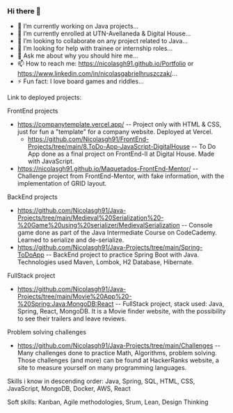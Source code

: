 ### Hi there 👋


- 🔭 I’m currently working on Java projects...
- 🌱 I’m currently enrolled at UTN-Avellaneda & Digital House...
- 👯 I’m looking to collaborate on any project related to Java...
- 🤔 I’m looking for help with trainee or internship roles...
- 💬 Ask me about why you should hire me...
- 📫 How to reach me: https://nicolasgh91.github.io/Portfolio or    https://www.linkedin.com/in/nicolasgabrielhruszczak/...
- ⚡ Fun fact: I love board games and riddles...

Link to deployed projects: 

FrontEnd projects

  - https://companytemplate.vercel.app/ -- Project only with HTML & CSS, just for fun a "template" for a company website. Deployed at Vercel.
    - https://github.com/Nicolasgh91/FrontEnd-Projects/tree/main/8.ToDo-App-JavaScript-DigitalHouse -- To Do App done as a final project on FrontEnd-II at Digital House. Made with JavaScript.
  - https://nicolasgh91.github.io/Maquetados-FrontEnd-Mentor/ -- Challenge project from FrontEnd-Mentor, with fake information, with the implementation of GRID layout. 
  
  BackEnd projects
  
  - https://github.com/Nicolasgh91/Java-Projects/tree/main/Medieval%20Serialization%20-%20Game%20using%20serializer/MedievalSerialization -- Console game done as part of the Java Intermediate Course on CodeCademy. Learned to serialize and de-serialize.
  - https://github.com/Nicolasgh91/Java-Projects/tree/main/Spring-ToDoApp -- BackEnd project to practice Spring Boot with Java. Technologies used Maven, Lombok, H2 Database, Hibernate.
 
 FullStack project
 
  - https://github.com/Nicolasgh91/Java-Projects/tree/main/Movie%20App%20-%20Spring:Java:MongoDB:React -- FullStack project, stack used: Java, Spring, React, MongoDB. It is a Movie finder website, with the possibility to see their trailers and leave reviews.
 
 Problem solving challenges
 
  - https://github.com/Nicolasgh91/Java-Projects/tree/main/Challenges -- Many challenges done to practice Math, Algorithms, problem solving. Those challenges (and more) can be found at HackerRanks website, a site to measure yourself on many programming languages.


Skills i know in descending order: 
Java, Spring, SQL, HTML, CSS, JavaScript, MongoDB, Docker, AWS, React

Soft skills:
Kanban, Agile methodologies, Srum, Lean, Design Thinking


